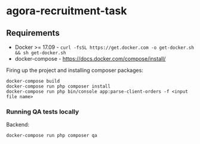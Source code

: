 # agora-recruitment-task


## Requirements
- Docker >= 17.09 - `curl -fsSL https://get.docker.com -o get-docker.sh && sh get-docker.sh`
- docker-compose - https://docs.docker.com/compose/install/ 

Firing up the project and installing composer packages:

  ```
  docker-compose build
  docker-compose run php composer install
  docker-compose run php bin/console app:parse-client-orders -f <input file name>
  ```

### Running QA tests locally

Backend:
```
docker-compose run php composer qa
```
